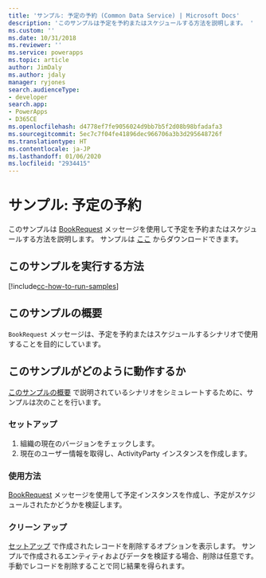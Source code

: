 ```yaml
---
title: 'サンプル: 予定の予約 (Common Data Service) | Microsoft Docs'
description: 'このサンプルは予定を予約またはスケジュールする方法を説明します。 '
ms.custom: ''
ms.date: 10/31/2018
ms.reviewer: ''
ms.service: powerapps
ms.topic: article
author: JimDaly
ms.author: jdaly
manager: ryjones
search.audienceType:
- developer
search.app:
- PowerApps
- D365CE
ms.openlocfilehash: d4778ef7fe9056024d9bb7b5f2d08b98bfadafa3
ms.sourcegitcommit: 5ec7c7f04fe41896dec966706a3b3d295648726f
ms.translationtype: HT
ms.contentlocale: ja-JP
ms.lasthandoff: 01/06/2020
ms.locfileid: "2934415"
---
```

# <a name="sample-book-an-appointment"></a>サンプル: 予定の予約

<!-- https://docs.microsoft.com/dynamics365/customer-engagement/developer/sample-book-appointment -->

このサンプルは [BookRequest](https://docs.microsoft.com/dotnet/api/microsoft.crm.sdk.messages.bookrequest?view=dynamics-general-ce-9) メッセージを使用して予定を予約またはスケジュールする方法を説明します。 サンプルは [ここ](https://github.com/Microsoft/PowerApps-Samples/tree/master/cds/orgsvc/C%23/BookAppointment) からダウンロードできます。

## <a name="how-to-run-this-sample"></a>このサンプルを実行する方法

[!include[cc-how-to-run-samples](../../includes/cc-how-to-run-samples.md)]

## <a name="what-this-sample-does"></a>このサンプルの概要

`BookRequest` メッセージは、予定を予約またはスケジュールするシナリオで使用することを目的にしています。

## <a name="how-this-sample-works"></a>このサンプルがどのように動作するか

[このサンプルの概要](#what-this-sample-does) で説明されているシナリオをシミュレートするために、サンプルは次のことを行います。

### <a name="setup"></a>セットアップ

1. 組織の現在のバージョンをチェックします。
1. 現在のユーザー情報を取得し、ActivityParty インスタンスを作成します。

### <a name="demonstrate"></a>使用方法

[BookRequest](https://docs.microsoft.com/dotnet/api/microsoft.crm.sdk.messages.bookrequest?view=dynamics-general-ce-9) メッセージを使用して予定インスタンスを作成し、予定がスケジュールされたかどうかを検証します。

### <a name="clean-up"></a>クリーン アップ

[セットアップ](#setup) で作成されたレコードを削除するオプションを表示します。 サンプルで作成されるエンティティおよびデータを検証する場合、削除は任意です。 手動でレコードを削除することで同じ結果を得られます。
